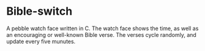 # Bible-switch
A pebble watch face written in C. The watch face shows the time, as well as an encouraging or well-known Bible verse. The verses cycle randomly, and update every five munutes.
